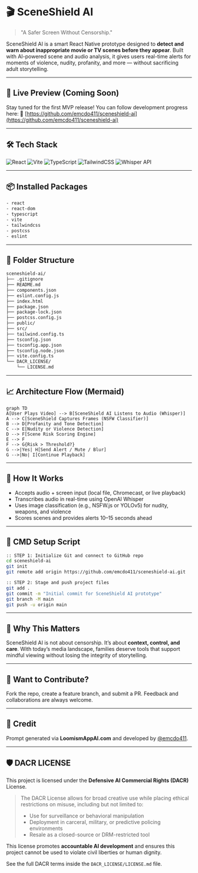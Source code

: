# 🎬 SceneShield AI

> "A Safer Screen Without Censorship."

SceneShield AI is a smart React Native prototype designed to **detect and warn about inappropriate movie or TV scenes before they appear**. Built with AI-powered scene and audio analysis, it gives users real-time alerts for moments of violence, nudity, profanity, and more — without sacrificing adult storytelling.

---

## 🚀 Live Preview (Coming Soon)

Stay tuned for the first MVP release! You can follow development progress here:
🔗 [https://github.com/emcdo411/sceneshield-ai](https://github.com/emcdo411/sceneshield-ai)

---

## 🛠️ Tech Stack

![React](https://img.shields.io/badge/-React-61DAFB?logo=react\&logoColor=white\&style=for-the-badge)
![Vite](https://img.shields.io/badge/-Vite-646CFF?logo=vite\&logoColor=white\&style=for-the-badge)
![TypeScript](https://img.shields.io/badge/-TypeScript-3178C6?logo=typescript\&logoColor=white\&style=for-the-badge)
![TailwindCSS](https://img.shields.io/badge/-TailwindCSS-38B2AC?logo=tailwindcss\&logoColor=white\&style=for-the-badge)
![Whisper API](https://img.shields.io/badge/-OpenAI%20Whisper-black?logo=openai\&style=for-the-badge)

---

## 📦 Installed Packages

```bash
- react
- react-dom
- typescript
- vite
- tailwindcss
- postcss
- eslint
```

---

## 📂 Folder Structure

```bash
sceneshield-ai/
├── .gitignore
├── README.md
├── components.json
├── eslint.config.js
├── index.html
├── package.json
├── package-lock.json
├── postcss.config.js
├── public/
├── src/
├── tailwind.config.ts
├── tsconfig.json
├── tsconfig.app.json
├── tsconfig.node.json
├── vite.config.ts
└── DACR_LICENSE/
    └── LICENSE.md
```

---

## 📈 Architecture Flow (Mermaid)

```mermaid
graph TD
A[User Plays Video] --> B[SceneShield AI Listens to Audio (Whisper)]
A --> C[SceneShield Captures Frames (NSFW Classifier)]
B --> D[Profanity and Tone Detection]
C --> E[Nudity or Violence Detection]
D --> F[Scene Risk Scoring Engine]
E --> F
F --> G{Risk > Threshold?}
G -->|Yes| H[Send Alert / Mute / Blur]
G -->|No| I[Continue Playback]
```

---

## 🧪 How It Works

* Accepts audio + screen input (local file, Chromecast, or live playback)
* Transcribes audio in real-time using OpenAI Whisper
* Uses image classification (e.g., NSFW\.js or YOLOv5) for nudity, weapons, and violence
* Scores scenes and provides alerts 10–15 seconds ahead

---

## 📌 CMD Setup Script

```bash
:: STEP 1: Initialize Git and connect to GitHub repo
cd sceneshield-ai
git init
git remote add origin https://github.com/emcdo411/sceneshield-ai.git

:: STEP 2: Stage and push project files
git add .
git commit -m "Initial commit for SceneShield AI prototype"
git branch -M main
git push -u origin main
```

---

## 🧠 Why This Matters

SceneShield AI is not about censorship. It’s about **context, control, and care**. With today’s media landscape, families deserve tools that support mindful viewing without losing the integrity of storytelling.

---

## 👋 Want to Contribute?

Fork the repo, create a feature branch, and submit a PR. Feedback and collaborations are always welcome.

---

## 📣 Credit

Prompt generated via **LoomismAppAI.com** and developed by [@emcdo411](https://github.com/emcdo411).

---

## 🛡 DACR LICENSE

This project is licensed under the **Defensive AI Commercial Rights (DACR)** License.

> The DACR License allows for broad creative use while placing ethical restrictions on misuse, including but not limited to:
>
> * Use for surveillance or behavioral manipulation
> * Deployment in carceral, military, or predictive policing environments
> * Resale as a closed-source or DRM-restricted tool

This license promotes **accountable AI development** and ensures this project cannot be used to violate civil liberties or human dignity.

See the full DACR terms inside the `DACR_LICENSE/LICENSE.md` file.
 
